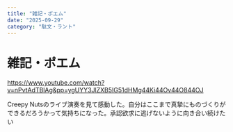 ```yaml
---
title: "雑記・ポエム"
date: "2025-09-29"
category: "駄文・ラント"
---
```


# 雑記・ポエム

https://www.youtube.com/watch?v=nPvtAdTBlAg&pp=ygUYY3JlZXB5IG51dHMg44Ki44Ov44O844OJ

Creepy Nutsのライブ演奏を見て感動した。自分はここまで真摯にものづくりができるだろうかって気持ちになった。承認欲求に逃げないように向き合い続けたい
